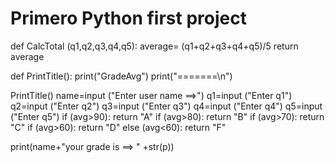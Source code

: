 # Primero Python first project
def CalcTotal (q1,q2,q3,q4,q5):
  average= (q1+q2+q3+q4+q5)/5
  return average

def PrintTitle():
  print("GradeAvg")
  print("=======\n")
  
PrintTitle()
name=input ("Enter user name ==>")
q1=input ("Enter q1")
q2=input ("Enter q2")
q3=input ("Enter q3")
q4=input ("Enter q4")
q5=input ("Enter q5")
if (avg>90):
    return "A"
if (avg>80):
    return "B"
if (avg>70):
    return "C"
if (avg>60):
    return "D"
else (avg<60):
    return "F"
  
print(name+"your grade is ==> " +str(p))
